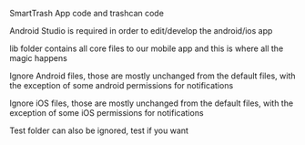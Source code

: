 SmartTrash App code and trashcan code

Android Studio is required in order to edit/develop the android/ios app

lib folder contains all core files to our mobile app and this is where all the magic happens

Ignore Android files, those are mostly unchanged from the default files, with the exception of some android permissions for notifications

Ignore iOS files, those are mostly unchanged from the default files, with the exception of some iOS permissions for notifications

Test folder can also be ignored, test if you want

